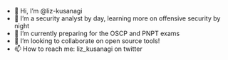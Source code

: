 - 👋 Hi, I’m @liz-kusanagi
- 👀 I’m a security analyst by day, learning more on offensive security by night 
- 🌱 I’m currently preparing for the OSCP and PNPT exams
- 💞️ I’m looking to collaborate on open source tools!
- 📫 How to reach me:
          liz_kusanagi on twitter     

<!---
liz-kusanagi/liz-kusanagi is a ✨ special ✨ repository because its `README.md` (this file) appears on your GitHub profile.
You can click the Preview link to take a look at your changes.
--->
